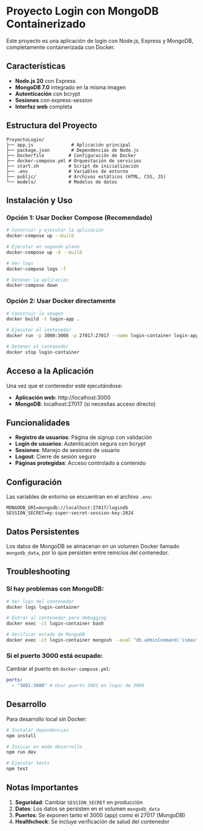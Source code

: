 # Proyecto Login con MongoDB Containerizado

Este proyecto es una aplicación de login con Node.js, Express y MongoDB, completamente containerizada con Docker.

## Características

- **Node.js 20** con Express
- **MongoDB 7.0** integrado en la misma imagen
- **Autenticación** con bcrypt
- **Sesiones** con express-session
- **Interfaz web** completa

## Estructura del Proyecto

```
ProyectoLogin/
├── app.js              # Aplicación principal
├── package.json        # Dependencias de Node.js
├── Dockerfile         # Configuración de Docker
├── docker-compose.yml # Orquestación de servicios
├── start.sh           # Script de inicialización
├── .env               # Variables de entorno
├── public/            # Archivos estáticos (HTML, CSS, JS)
└── models/            # Modelos de datos
```

## Instalación y Uso

### Opción 1: Usar Docker Compose (Recomendado)

```bash
# Construir y ejecutar la aplicación
docker-compose up --build

# Ejecutar en segundo plano
docker-compose up -d --build

# Ver logs
docker-compose logs -f

# Detener la aplicación
docker-compose down
```

### Opción 2: Usar Docker directamente

```bash
# Construir la imagen
docker build -t login-app .

# Ejecutar el contenedor
docker run -p 3000:3000 -p 27017:27017 --name login-container login-app

# Detener el contenedor
docker stop login-container
```

## Acceso a la Aplicación

Una vez que el contenedor esté ejecutándose:

- **Aplicación web**: http://localhost:3000
- **MongoDB**: localhost:27017 (si necesitas acceso directo)

## Funcionalidades

- **Registro de usuarios**: Página de signup con validación
- **Login de usuarios**: Autenticación segura con bcrypt
- **Sesiones**: Manejo de sesiones de usuario
- **Logout**: Cierre de sesión seguro
- **Páginas protegidas**: Acceso controlado a contenido

## Configuración

Las variables de entorno se encuentran en el archivo `.env`:

```
MONGODB_URI=mongodb://localhost:27017/logindb
SESSION_SECRET=my-super-secret-session-key-2024
```

## Datos Persistentes

Los datos de MongoDB se almacenan en un volumen Docker llamado `mongodb_data`, por lo que persisten entre reinicios del contenedor.

## Troubleshooting

### Si hay problemas con MongoDB:

```bash
# Ver logs del contenedor
docker logs login-container

# Entrar al contenedor para debugging
docker exec -it login-container bash

# Verificar estado de MongoDB
docker exec -it login-container mongosh --eval "db.adminCommand('ismaster')"
```

### Si el puerto 3000 está ocupado:

Cambiar el puerto en `docker-compose.yml`:

```yaml
ports:
  - "3001:3000" # Usar puerto 3001 en lugar de 3000
```

## Desarrollo

Para desarrollo local sin Docker:

```bash
# Instalar dependencias
npm install

# Iniciar en modo desarrollo
npm run dev

# Ejecutar tests
npm test
```

## Notas Importantes

1. **Seguridad**: Cambiar `SESSION_SECRET` en producción
2. **Datos**: Los datos se persisten en el volumen `mongodb_data`
3. **Puertos**: Se exponen tanto el 3000 (app) como el 27017 (MongoDB)
4. **Healthcheck**: Se incluye verificación de salud del contenedor
